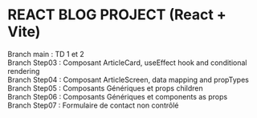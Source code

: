 # REACT BLOG PROJECT (React + Vite) 


Branch main : TD 1 et 2<br />
Branch Step03 : Composant ArticleCard, useEffect hook and conditional rendering<br />
Branch Step04 : Composant ArticleScreen, data mapping and propTypes<br />
Branch Step05 : Composants Génériques et props children<br />
Branch Step06 : Composants Génériques et components as props<br />
Branch Step07 : Formulaire de contact non contrôlé<br />